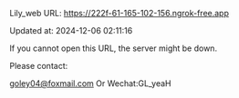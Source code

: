 Lily_web URL: https://222f-61-165-102-156.ngrok-free.app

Updated at: 2024-12-06 02:11:16

If you cannot open this URL, the server might be down.

Please contact: 

goley04@foxmail.com Or Wechat:GL_yeaH